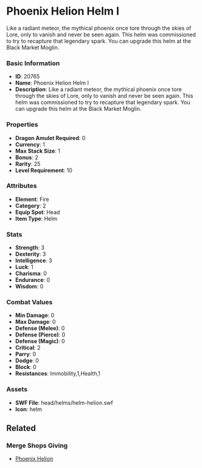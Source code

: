 # Phoenix Helion Helm I

Like a radiant meteor, the mythical phoenix once tore through the skies of Lore, only to vanish and never be seen again. This helm was commissioned to try to recapture that legendary spark. You can upgrade this helm at the Black Market Moglin.

### Basic Information

- **ID**: 20765
- **Name**: Phoenix Helion Helm I
- **Description**: Like a radiant meteor, the mythical phoenix once tore through the skies of Lore, only to vanish and never be seen again. This helm was commissioned to try to recapture that legendary spark. You can upgrade this helm at the Black Market Moglin.

### Properties

- **Dragon Amulet Required**: 0
- **Currency**: 1
- **Max Stack Size**: 1
- **Bonus**: 2
- **Rarity**: 25
- **Level Requirement**: 10

### Attributes

- **Element**: Fire
- **Category**: 2
- **Equip Spot**: Head
- **Item Type**: Helm

### Stats

- **Strength**: 3
- **Dexterity**: 3
- **Intelligence**: 3
- **Luck**: 1
- **Charisma**: 0
- **Endurance**: 0
- **Wisdom**: 0

### Combat Values

- **Min Damage**: 0
- **Max Damage**: 0
- **Defense (Melee)**: 0
- **Defense (Pierce)**: 0
- **Defense (Magic)**: 0
- **Critical**: 2
- **Parry**: 0
- **Dodge**: 0
- **Block**: 0
- **Resistances**: Immobility,1,Health,1

### Assets

- **SWF File**: head/helms/helm-helion.swf
- **Icon**: helm

## Related

### Merge Shops Giving

- [Phoenix Helion](../merge-shops/362-phoenix-helion.md)

